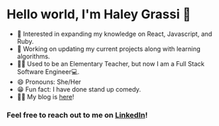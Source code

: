 # Hello world, I'm Haley Grassi 👋

<!-- <img align="right" alt="IMG" src=" -->


* 🧐 Interested in expanding my knowledge on React, Javascript, and Ruby. 
* 💼 Working on updating my current projects along with learning algorithms.
* 👩‍🏫 Used to be an Elementary Teacher, but now I am a Full Stack Software Engineer💻.
* 😄 Pronouns: She/Her
* 😁 Fun fact: I have done stand up comedy.
* ✍🏻 My blog is [here](https://medium.com/@haleymgrassi)!
 
 ### Feel free to reach out to me on [LinkedIn](https://www.linkedin.com/in/haley-grassi0716/)!
